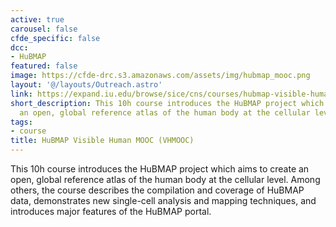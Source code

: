 ```yaml
---
active: true
carousel: false
cfde_specific: false
dcc:
- HuBMAP
featured: false
image: https://cfde-drc.s3.amazonaws.com/assets/img/hubmap_mooc.png
layout: '@/layouts/Outreach.astro'
link: https://expand.iu.edu/browse/sice/cns/courses/hubmap-visible-human-mooc
short_description: This 10h course introduces the HuBMAP project which aims to create
  an open, global reference atlas of the human body at the cellular level.
tags: 
- course
title: HuBMAP Visible Human MOOC (VHMOOC)
---
```

This 10h course introduces the HuBMAP project which aims to create an open, global reference atlas of the human body at the cellular level. Among others, the course describes the compilation and coverage of HuBMAP data, demonstrates new single-cell analysis and mapping techniques, and introduces major features of the HuBMAP portal.